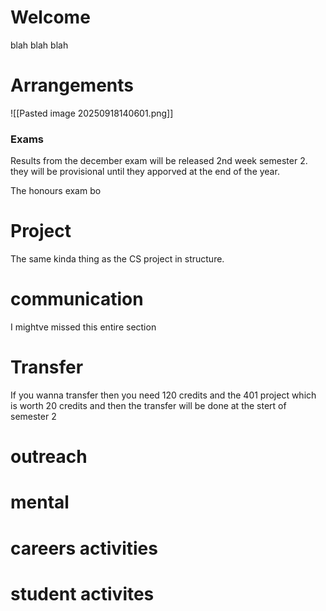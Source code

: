 
# Welcome
blah blah blah
# Arrangements
![[Pasted image 20250918140601.png]]
### Exams
Results from the december exam will be released 2nd week semester 2. they will be provisional until they apporved at the end of the year.

The honours exam bo
# Project

The same kinda thing as the CS project in structure.
# communication
I mightve missed this entire section
# Transfer
If you wanna transfer then you need 120 credits and the 401 project which is worth 20 credits and then the transfer will be done at the stert of semester 2
# outreach
# mental 
# careers activities
# student activites
